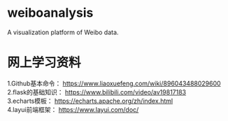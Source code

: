 # weiboanalysis
A visualization platform of Weibo data.
# 网上学习资料
1.Github基本命令： https://www.liaoxuefeng.com/wiki/896043488029600<br>
2.flask的基础知识： https://www.bilibili.com/video/av19817183<br>
3.echarts模板： https://echarts.apache.org/zh/index.html<br>
4.layui前端框架： https://www.layui.com/doc/ <br>
